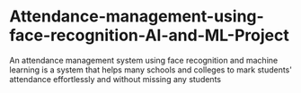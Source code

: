 # Attendance-management-using-face-recognition-AI-and-ML-Project
An attendance management system using face recognition and machine learning is a system that helps many schools and colleges to mark students' attendance effortlessly and without missing any students
